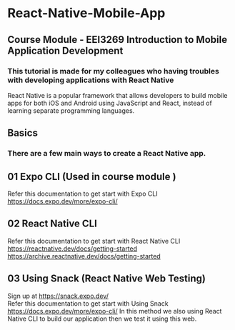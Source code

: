 # React-Native-Mobile-App
## Course Module - EEI3269 Introduction to Mobile Application Development
### This tutorial is made for my colleagues who having troubles with developing applications with React Native

React Native is a popular framework that allows developers to build mobile apps for both iOS and Android using JavaScript and React, instead of learning separate programming languages.

## Basics
### There are a few main ways to create a React Native app.
## 01 Expo CLI (Used in course module )
Refer this documentation to get start with Expo CLI  <br>
https://docs.expo.dev/more/expo-cli/

## 02 React Native CLI
Refer this documentation to get start with React Native CLI
https://reactnative.dev/docs/getting-started <br/>
https://archive.reactnative.dev/docs/getting-started

## 03 Using Snack (React Native Web Testing)
Sign up at https://snack.expo.dev/ <br>
Refer this documentation to get start with Using Snack  <br>
https://docs.expo.dev/more/expo-cli/
In this method we also using React Native CLI to build our application then we test it using this web.

